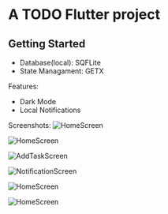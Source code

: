 # A TODO Flutter project

## Getting Started
- Database(local): SQFLite
- State Managament: GETX

Features:
- Dark Mode
- Local Notifications

Screenshots:
![HomeScreen](images/homescreen.jpg)

![HomeScreen](images/homescreen2.jpg)

![AddTaskScreen](images/addtask.jpg)

![NotificationScreen](images/notiscreen.jpg)

![HomeScreen](images/homescreen4.jpg)

![HomeScreen](images/homescreen5.jpg)